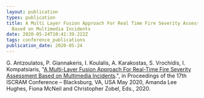 ```yaml
---
layout: publication
types: publication
title: A Multi Layer Fusion Approach For Real Time Fire Severity Assessment
  Based on Multimedia Incidents
date: 2020-05-24T10:41:39.222Z
tags: conference_publications
publication_date: 2020-05-24
---
```

G. Antzoulatos, P. Giannakeris, I. Koulalis, A. Karakostas, S. Vrochidis, I. Kompatsiaris, "[A Multi-Layer Fusion Approach For Real-Time Fire Severity Assessment Based on Multimedia Incidents](http://idl.iscram.org/files/gerasimosantzoulatos/2020/2209_GerasimosAntzoulatos_etal2020.pdf).", in Proceedings of the 17th ISCRAM Conference – Blacksburg, VA, USA May 2020, Amanda Lee Hughes, Fiona McNeil and Christopher Zobel, Eds., 2020.
